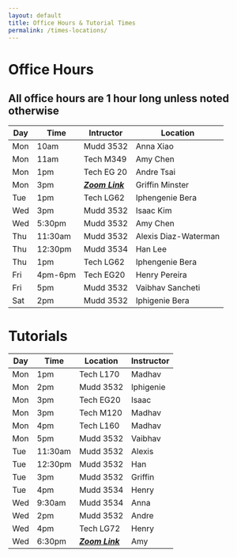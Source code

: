 ```yaml
---
layout: default
title: Office Hours & Tutorial Times
permalink: /times-locations/
---
```


# Office Hours

## All office hours are 1 hour long unless noted otherwise

| Day  | Time| Intructor     | Location  | 
|------|-----|---------------|-----------|
|Mon| 10am|Mudd 3532  |Anna Xiao      |
|Mon| 11am|Tech M349  |Amy Chen       |
|Mon| 1pm |Tech EG 20 |Andre Tsai     |
|Mon| 3pm | _[**Zoom Link**](https://northwestern.zoom.us/j/93511677678)_|Griffin Minster|
|Tue| 1pm  | Tech LG62|Iphengenie Bera|
|Wed| 3pm|  Mudd 3532|Isaac Kim|
|Wed |5:30pm |Mudd 3532|Amy Chen |
|Thu |11:30am | Mudd 3532|Alexis Diaz-Waterman|
|Thu |12:30pm |Mudd 3534|Han Lee |
|Thu |1pm | Tech LG62|Iphengenie Bera|
|Fri |4pm-6pm |Tech EG20|Henry Pereira |
|Fri |5pm |Mudd 3532|Vaibhav Sancheti |
|Sat |2pm | Mudd 3532|Iphigenie Bera|

# Tutorials

|Day   |Time    |Location  |Instructor |
|------|--------|----------|-----------|
|Mon   |1pm     |Tech L170 | Madhav    |
|Mon   |2pm     |Mudd 3532 | Iphigenie |
|Mon   |3pm     |Tech EG20 | Isaac     |
|Mon   |3pm     |Tech M120 | Madhav    |
|Mon   |4pm     |Tech L160 | Madhav    |
|Mon   |5pm     |Mudd 3532 | Vaibhav   |
|Tue   |11:30am |Mudd 3532 | Alexis    |
|Tue   |12:30pm |Mudd 3532 | Han       |
|Tue   |3pm     |Mudd 3532 | Griffin   |
|Tue   |4pm     |Mudd 3534 | Henry     |
|Wed   |9:30am  |Mudd 3534 | Anna      |
|Wed   |2pm     |Mudd 3532 | Andre     |
|Wed   |4pm     |Tech LG72 | Henry     |
|Wed   |6:30pm  | _[**Zoom Link**](https://northwestern.zoom.us/j/95156556095)_| Amy     |

